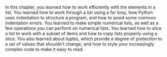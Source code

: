 In this chapter, you learned how to work efficiently with the elements in a
list. You learned how to work through a list using a for loop, how Python
uses indentation to structure a program, and how to avoid some common
indentation errors. You learned to make simple numerical lists, as well as a
few operations you can perform on numerical lists. You learned how to slice
a list to work with a subset of items and how to copy lists properly using a
slice. You also learned about tuples, which provide a degree of protection
to a set of values that shouldn’t change, and how to style your increasingly
complex code to make it easy to read.
